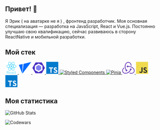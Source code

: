 ## Привет! 👋

Я  Эрик ( на аватарке не я ) , фронтенд разработчик. Моя основная специализация — разработка на JavaScript, React и Vue.js. Постоянно улучшаю свою квалификацию, сейчас развиваюсь в сторону ReactNative и мобильной разработки.

## Мой стек 
<p align="left">
  <a href="https://reactjs.org/" target="_blank" rel="noreferrer">
    <img src="https://raw.githubusercontent.com/devicons/devicon/master/icons/react/react-original-wordmark.svg" alt="React" width="40" height="40"/>
  </a>
  <a href="https://vitejs.dev/" target="_blank" rel="noreferrer">
    <img src="https://raw.githubusercontent.com/devicons/devicon/master/icons/vite/vite-original.svg" alt="Vite" width="40" height="40"/>
  </a>
  <a href="https://eslint.org/" target="_blank" rel="noreferrer">
    <img src="https://raw.githubusercontent.com/devicons/devicon/master/icons/eslint/eslint-original.svg" alt="ESLint" width="40" height="40"/>
  </a>
  <a href="https://typescriptlang.org/" target="_blank" rel="noreferrer">
    <img src="https://raw.githubusercontent.com/devicons/devicon/master/icons/typescript/typescript-original.svg" alt="TypeScript" width="40" height="40"/>
  </a>
  <a href="https://styled-components.com/" target="_blank" rel="noreferrer">
    <img src="https://avatars.githubusercontent.com/u/20658825?s=200&v=4" alt="Styled Components" width="40" height="40"/>
  </a>
  <a href="https://pinia.esm.dev/" target="_blank" rel="noreferrer">
    <img src="https://pinia.esm.dev/logo.svg" alt="Pinia" width="40" height="40"/>
  </a>
  <a href="https://redux.js.org/" target="_blank" rel="noreferrer">
    <img src="https://raw.githubusercontent.com/devicons/devicon/master/icons/redux/redux-original.svg" alt="Redux" width="40" height="40"/>
  </a>
  <a href="https://developer.mozilla.org/en-US/docs/Web/JavaScript" target="_blank" rel="noreferrer">
    <img src="https://raw.githubusercontent.com/devicons/devicon/master/icons/javascript/javascript-original.svg" alt="JavaScript" width="40" height="40"/>
  </a>
  <a href="https://www.typescriptlang.org/" target="_blank" rel="noreferrer">
    <img src="https://raw.githubusercontent.com/devicons/devicon/master/icons/typescript/typescript-original.svg" alt="TypeScript" width="40" height="40"/>
  </a>
</p>

## Моя статистика 
![GitHub Stats](https://github-readme-stats.vercel.app/api?username=Soprano7&show_icons=true&count_private=true)

![Codewars](https://www.codewars.com/users/SopraDRAKSAD/badges/large)
